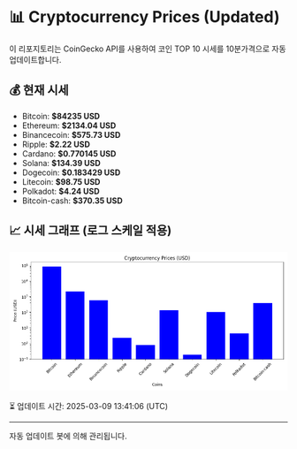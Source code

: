 
# 📊 Cryptocurrency Prices (Updated)

이 리포지토리는 CoinGecko API를 사용하여 코인 TOP 10 시세를 10분가격으로 자동 업데이트합니다.

## 💰 현재 시세
- Bitcoin: **$84235 USD**
- Ethereum: **$2134.04 USD**
- Binancecoin: **$575.73 USD**
- Ripple: **$2.22 USD**
- Cardano: **$0.770145 USD**
- Solana: **$134.39 USD**
- Dogecoin: **$0.183429 USD**
- Litecoin: **$98.75 USD**
- Polkadot: **$4.24 USD**
- Bitcoin-cash: **$370.35 USD**

## 📈 시세 그래프 (로그 스케일 적용)
![Crypto Prices](crypto_prices.png)

⏳ 업데이트 시간: 2025-03-09 13:41:06 (UTC)

---
자동 업데이트 봇에 의해 관리됩니다.
